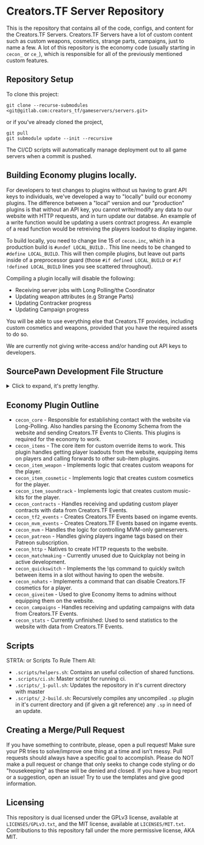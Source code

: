 # Creators.TF Server Repository
This is the repository that contains all of the code, configs, and content for the Creators.TF Servers. Creators.TF Servers have a lot of custom content such as custom weapons, cosmetics, strange parts, campaigns, just to name a few. A lot of this repository is the economy code (usually starting in `cecon_` or `ce_`), which is responsible for all of the previously mentioned custom features.

## Repository Setup
To clone this project:

```
git clone --recurse-submodules <git@gitlab.com:creators_tf/gameservers/servers.git>
```
or if you've already cloned the project,

```
git pull
git submodule update --init --recursive
```

The CI/CD scripts will automatically manage deployment out to all game servers when a commit is pushed.

## Building Economy plugins locally.
For developers to test changes to plugins without us having to grant API keys to individuals, we've developed a way to "locally" build our economy plugins. The difference between a "local" version and our "production" plugins is that without an API key, you cannot write/modify any data to our website with HTTP requests, and in turn update our databse. An example of a write function would be updating a users contract progress. An example of a read function would be retreiving the players loadout to display ingame.

To build locally, you need to change line 15 of `cecon.inc`, which in a production build is `#undef LOCAL_BUILD.`.
This line needs to be changed to `#define LOCAL_BUILD`. This will then compile plugins, but leave out parts inside of a preprocessor guard (those `#if defined LOCAL_BUILD` or `#if !defined LOCAL_BUILD` lines you see scattered throughout).

Compiling a plugin locally will disable the following:
- Receiving server jobs with Long Polling/the Coordinator
- Updating weapon attributes (e.g Strange Parts)
- Updating Contracker progress
- Updating Campaign progress

You will be able to use everything else that Creators.TF provides, including custom cosmetics and weapons, provided that you have the required assets to do so.

We are currently not giving write-access and/or handing out API keys to developers.

## SourcePawn Development File Structure
<details><summary markdown="span">Click to expand, it's pretty lengthy.</summary>

File Structure: `<root install> / servers / tf / addons / sourcemod`
- ∟ **scripting** - All raw Sourcepawn files. All files ending in .sp that have been changed will be compiled into .smx files when a commit is pushed. They will then be automatically deployed onto game servers. 
    - ∟ attributes - Sourcepawn files that relate to custom weapon, item, or object attributes. Also includes specific provider economy features (e.g Creators.TF Strange’s).
    - ∟ disabled - Sourcepawn files that are compiled and are immediately moved to /disabled on compile.
    - ∟ discord - Files required for the Seed bot on the Creators.TF Discord.
    - ∟ external - Sourcepawn files that are not made by the team.
    - ∟ fixes - Sourcepawn files that have quality of life changes to TF2’s gameplay.
    - ∟ include - Sourcepawn include files.
    - ∟ sbpp - Sourcepawn files required for SourceBans++.
- ∟ **plugins** - Sourcemod plugins which are developed by us are auto recompiled on each server instance. So there is no need to store their compiled versions on the repo. However, if we want to keep some compiled plugins that aren't managed by us and we don't expect them to be updated so often -- we should keep them in the external folder. That folder is not ignored and git tracks all changes that were made in that folder.
- ∟ **configs** - All of the config files required for our plugins.
    - ∟ cecon_items - **Creators Developers only**: See [Injecting Custom Items](https://gitlab.com/creators_tf/servers/-/wikis/Injecting-Custom-Items).
    - ∟ regextriggers - Config files required for the regex triggers plugin. Do not touch unless you know what you’re doing. 
    - ∟ sourcebans - Config files for SourceBans.
    - ∟ economy_$x.cfg - **Creators Developers only**: These config files are loaded in by cecon_core.smx  when it’s loaded so backend HTTP requests can go through. Do not touch these unless you have permission from a Core Developer.
</details>

## Economy Plugin Outline
- `cecon_core` - Responsible for establishing contact with the website via Long-Polling. Also handles parsing the Economy Schema from the website and sending Creators.TF Events to Clients. This plugins is required for the economy to work.
- `cecon_items` - The core item for custom override items to work. This plugin handles getting player loadouts from the website, equipping items on players and calling forwards to other sub-item plugins.
- `cecon_item_weapon` - Implements logic that creates custom weapons for the player.
- `cecon_item_cosmetic` - Implements logic that creates custom cosmetics for the player.
- `cecon_item_soundtrack` - Implements logic that creates custom music-kits for the player.
- `cecon_contracts` - Handles receiving and updating custom player contracts with data from Creators.TF Events.
- `cecon_tf2_events` - Creates Creators.TF Events based on ingame events.
- `cecon_mvm_events` - Creates Creators.TF Events based on ingame events.
- `cecon_mvm` - Handles the logic for controlling MVM-only gameservers.
- `cecon_patreon` - Handles giving players ingame tags based on their Patreon subscription.
- `cecon_http` - Natives to create HTTP requests to the website.
- `cecon_matchmaking` - Currently unused due to Quickplay not being in active development.
- `cecon_quickswitch` - Implements the !qs command to quickly switch between items in a slot without having to open the website.
- `cecon_nohats` - Implements a command that can disable Creators.TF cosmetics for a player.
- `cecon_giveitem` - Used to give Economy Items to admins without equipping them on the website.
- `cecon_campaigns` - Handles receiving and updating campaigns with data from Creators.TF Events.
- `cecon_stats` - Currently unfinished: Used to send statistics to the website with data from Creators.TF Events.

## Scripts 
STRTA: or Scripts To Rule Them All:
- `.scripts/helpers.sh`: Contains an useful collection of shared functions.
- `.scripts/ci.sh`: Master script for running ci.
- `.scripts/_1-pull.sh`: Updates the repository in it's current directory with master 
- `.scripts/_2-build.sh`: Recursively compiles any uncompiled `.sp` plugin in it's current directory and (if given a git reference) any `.sp` in need of an update.

## Creating a Merge/Pull Request
If you have something to contribute, please, open a pull request! Make sure your PR tries to solve/improve one thing at a time and isn't messy. Pull requests should always have a specific goal to accomplish. Please do NOT make a pull request or change that only seeks to change code styling or do "housekeeping" as these will be denied and closed. If you have a bug report or a suggestion, open an issue! Try to use the templates and give good information.

## Licensing
This repository is dual licensed under the GPLv3 license, available at `LICENSES/GPLv3.txt`, and the MIT license, available at `LICENSES/MIT.txt`. Contributions to this repository fall under the more permissive license, AKA MIT.
